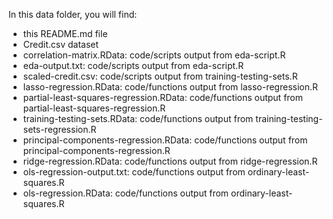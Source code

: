 In this data folder, you will find:
* this README.md file
* Credit.csv dataset
* correlation-matrix.RData: code/scripts output from eda-script.R
* eda-output.txt: code/scripts output from eda-script.R
* scaled-credit.csv: code/scripts output from training-testing-sets.R
* lasso-regression.RData: code/functions output from lasso-regression.R
* partial-least-squares-regression.RData: code/functions output from partial-least-squares-regression.R
* training-testing-sets.RData: code/functions output from training-testing-sets-regression.R
* principal-components-regression.RData: code/functions output from principal-components-regression.R
* ridge-regression.RData: code/functions output from ridge-regression.R
* ols-regression-output.txt: code/functions output from ordinary-least-squares.R
* ols-regression.RData: code/functions output from ordinary-least-squares.R
